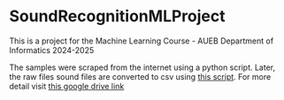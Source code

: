 # SoundRecognitionMLProject
This is a project for the Machine Learning Course - AUEB Department of Informatics 2024-2025

The samples were scraped from the internet using a python script. Later, the raw files sound files are converted to csv using <a href=''>this script</a>. For more detail visit <a href='https://drive.google.com/file/d/1o7A6Q8EHMqk4ekVUJIx0LkaP0UH5LuxP/view?usp=sharing'>this google drive link</a>
